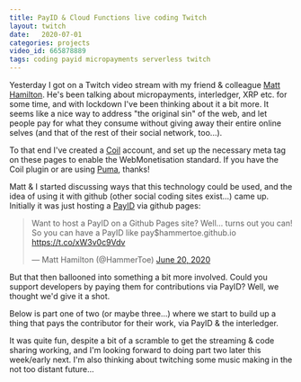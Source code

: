 ```yaml
---
title: PayID & Cloud Functions live coding Twitch
layout: twitch
date:   2020-07-01
categories: projects 
video_id: 665878889
tags: coding payid micropayments serverless twitch
---
```


Yesterday I got on a Twitch video stream with my friend & colleague [Matt Hamilton](https://twitter.com/hammertoe). He's been talking about micropayments, interledger, XRP etc. for some time, and with lockdown I've been thinking about it a bit more. It seems like a nice way to address "the original sin" of the web, and let people pay for what they consume without giving away their entire online selves (and that of the rest of their social network, too...). 

To that end I've created a [Coil](https://coil.com/) account, and set up the necessary meta tag on these pages to enable the WebMonetisation standard. If you have the Coil plugin or are using [Puma](https://www.pumabrowser.com/), thanks! 

<p><span id="total"></span><span id="currency"></span></p>

Matt & I started discussing ways that this technology could be used, and the idea of using it with github (other social coding sites exist...) came up. Initially it was just hosting a [PayID](https://payid.org/) via github pages:

<blockquote class="twitter-tweet"><p lang="en" dir="ltr">Want to host a PayID on a Github Pages site? Well... turns out you can! So you can have a PayID like pay$hammertoe.github.io <a href="https://t.co/xW3v0c9Vdv">https://t.co/xW3v0c9Vdv</a></p>&mdash; Matt Hamilton (@HammerToe) <a href="https://twitter.com/HammerToe/status/1274473564633268225?ref_src=twsrc%5Etfw">June 20, 2020</a></blockquote> <script async src="https://platform.twitter.com/widgets.js" charset="utf-8"></script> 

But that then ballooned into something a bit more involved. Could you support developers by paying them for contributions via PayID? Well, we thought we'd give it a shot. 

Below is part one of two (or maybe three...) where we start to build up a thing that pays the contributor for their work, via PayID & the interledger.

It was quite fun, despite a bit of a scramble to get the streaming & code sharing working, and I'm looking forward to doing part two later this week/early next. I'm also thinking about twitching some music making in the not too distant future...

  <script>
    let total = 0
    let scale

    if (document.monetization) {
      document.monetization.addEventListener('monetizationprogress', ev => {
        // initialize currency and scale on first progress event
        if (total === 0) {
          scale = ev.detail.assetScale
          document.getElementById('currency').innerText = ev.detail.assetCode
        }

        total += Number(ev.detail.amount)

        const formatted = (total * Math.pow(10, -scale)).toFixed(scale)
        document.getElementById('total').innerText = "Thanks to you, I've made " + formatted + "!"
      })
    }
  </script>
